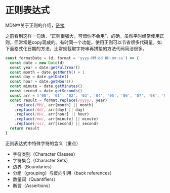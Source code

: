 # 正则表达式

MDN中关于正则的介绍，[链接](https://developer.mozilla.org/zh-CN/docs/Web/JavaScript/Reference/Global_Objects/RegExp#character-sets)

之前看到这样一句话，“正则很强大，可惜你不会用”，的确，虽然平时经常使用正则，但常常是copy现成的。有时同一个功能，使用正则可以节省很多代码量，如下面格式化日期的方法，比常规截取字符串再拼接的方法代码简洁很多。
```js
const formatDate = (d, format = 'yyyy-MM-dd HH-mm-ss') => {
  const date = new Date(d)
  const year = date.getFullYear()
  const month = date.getMonth() + 1
  const day = date.getDate()
  const hour = date.getHours()
  const minute = date.getMinutes()
  const second = date.getSeconds()
  const arr = ['00', '01', '02', '03', '04', '05', '06', '07', '08', '09']
  const result = format.replace(/yyyy/, year)
    .replace(/MM/, arr[month] || month)
    .replace(/dd/, arr[day] || day)
    .replace(/HH/, arr[hour] || hour)
    .replace(/mm/, arr[minute] || minute)
    .replace(/ss/, arr[second] || second)
  return result
}
```

正则表达式中特殊字符的含义（重点）

- 字符类别（Character Classes）
- 字符集合（Character Sets）
- 边界（Boundaries）
- 分组（grouping）与反向引用（back references）
- 数量词（Quantifiers）
- 断言（Assertions）
